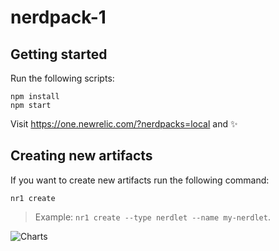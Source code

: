 # nerdpack-1

## Getting started

Run the following scripts:

```
npm install
npm start
```

Visit https://one.newrelic.com/?nerdpacks=local and :sparkles:

## Creating new artifacts

If you want to create new artifacts run the following command:

```
nr1 create
```

> Example: `nr1 create --type nerdlet --name my-nerdlet`.

![Charts](https://github.com/jessikaEQ/NewRelic/assets/159114975/64818a60-9375-422b-88ab-96d6d3c818bf)
